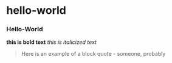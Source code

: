 # hello-world
### Hello-World

**this is bold text** 
*this is italicized text*

> Here is an example
> of a block quote
>     - someone, probably






